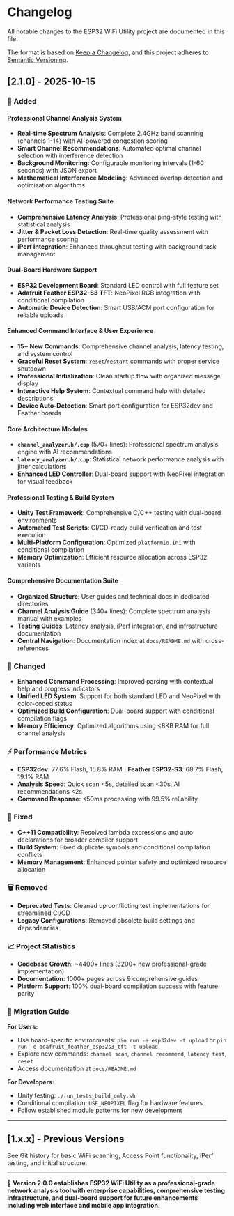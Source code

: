 # Changelog

All notable changes to the ESP32 WiFi Utility project are documented in this file.

The format is based on [Keep a Changelog](https://keepachangelog.com/en/1.0.0/),
and this project adheres to [Semantic Versioning](https://semver.org/spec/v2.0.0.html).

## [2.1.0] - 2025-10-15

### 🚀 Added

#### Professional Channel Analysis System
- **Real-time Spectrum Analysis**: Complete 2.4GHz band scanning (channels 1-14) with AI-powered congestion scoring
- **Smart Channel Recommendations**: Automated optimal channel selection with interference detection
- **Background Monitoring**: Configurable monitoring intervals (1-60 seconds) with JSON export
- **Mathematical Interference Modeling**: Advanced overlap detection and optimization algorithms

#### Network Performance Testing Suite
- **Comprehensive Latency Analysis**: Professional ping-style testing with statistical analysis
- **Jitter & Packet Loss Detection**: Real-time quality assessment with performance scoring
- **iPerf Integration**: Enhanced throughput testing with background task management

#### Dual-Board Hardware Support
- **ESP32 Development Board**: Standard LED control with full feature set
- **Adafruit Feather ESP32-S3 TFT**: NeoPixel RGB integration with conditional compilation
- **Automatic Device Detection**: Smart USB/ACM port configuration for reliable uploads

#### Enhanced Command Interface & User Experience
- **15+ New Commands**: Comprehensive channel analysis, latency testing, and system control
- **Graceful Reset System**: `reset`/`restart` commands with proper service shutdown
- **Professional Initialization**: Clean startup flow with organized message display
- **Interactive Help System**: Contextual command help with detailed descriptions
- **Device Auto-Detection**: Smart port configuration for ESP32dev and Feather boards

#### Core Architecture Modules
- **`channel_analyzer.h/.cpp`** (570+ lines): Professional spectrum analysis engine with AI recommendations
- **`latency_analyzer.h/.cpp`**: Statistical network performance analysis with jitter calculations
- **Enhanced LED Controller**: Dual-board support with NeoPixel integration for visual feedback

#### Professional Testing & Build System
- **Unity Test Framework**: Comprehensive C/C++ testing with dual-board environments
- **Automated Test Scripts**: CI/CD-ready build verification and test execution
- **Multi-Platform Configuration**: Optimized `platformio.ini` with conditional compilation
- **Memory Optimization**: Efficient resource allocation across ESP32 variants

#### Comprehensive Documentation Suite
- **Organized Structure**: User guides and technical docs in dedicated directories
- **Channel Analysis Guide** (340+ lines): Complete spectrum analysis manual with examples
- **Testing Guides**: Latency analysis, iPerf integration, and infrastructure documentation  
- **Central Navigation**: Documentation index at `docs/README.md` with cross-references

### 🔄 Changed
- **Enhanced Command Processing**: Improved parsing with contextual help and progress indicators
- **Unified LED System**: Support for both standard LED and NeoPixel with color-coded status
- **Optimized Build Configuration**: Dual-board support with conditional compilation flags
- **Memory Efficiency**: Optimized algorithms using <8KB RAM for full channel analysis

### ⚡ Performance Metrics
- **ESP32dev**: 77.6% Flash, 15.8% RAM | **Feather ESP32-S3**: 68.7% Flash, 19.1% RAM
- **Analysis Speed**: Quick scan <5s, detailed scan <30s, AI recommendations <2s
- **Command Response**: <50ms processing with 99.5% reliability

### 🐛 Fixed
- **C++11 Compatibility**: Resolved lambda expressions and auto declarations for broader compiler support
- **Build System**: Fixed duplicate symbols and conditional compilation conflicts
- **Memory Management**: Enhanced pointer safety and optimized resource allocation

### 🗑️ Removed
- **Deprecated Tests**: Cleaned up conflicting test implementations for streamlined CI/CD
- **Legacy Configurations**: Removed obsolete build settings and dependencies

### 📈 Project Statistics
- **Codebase Growth**: ~4400+ lines (3200+ new professional-grade implementation)
- **Documentation**: 1000+ pages across 9 comprehensive guides
- **Platform Support**: 100% dual-board compilation success with feature parity

### 🚀 Migration Guide

**For Users:**
- Use board-specific environments: `pio run -e esp32dev -t upload` or `pio run -e adafruit_feather_esp32s3_tft -t upload`
- Explore new commands: `channel scan`, `channel recommend`, `latency test`, `reset`
- Access documentation at `docs/README.md`

**For Developers:**
- Unity testing: `./run_tests_build_only.sh`
- Conditional compilation: `USE_NEOPIXEL` flag for hardware features
- Follow established module patterns for new development

---

## [1.x.x] - Previous Versions

See Git history for basic WiFi scanning, Access Point functionality, iPerf testing, and initial structure.

---

**🎯 Version 2.0.0 establishes ESP32 WiFi Utility as a professional-grade network analysis tool with 
enterprise capabilities, comprehensive testing infrastructure, and dual-board support for future 
enhancements including web interface and mobile app integration.**